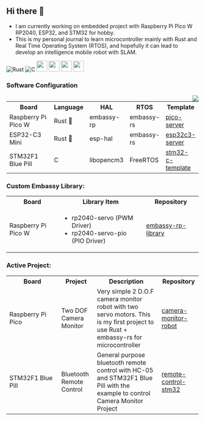 ## Hi there 👋
- I am currently working on embedded project with Raspberry Pi Pico W RP2040, ESP32, and STM32 for hobby. 
- This is my personal journal to learn microcontroller mainly with Rust and Real Time Operating System (RTOS), and hopefully it can lead to develop an intelligence mobile robot with SLAM.


![Rust](https://img.shields.io/badge/rust-%23000000.svg?style=for-the-badge&logo=rust&logoColor=white)
![C](https://img.shields.io/badge/c-%2300599C.svg?style=for-the-badge&logo=c&logoColor=white)
<img src ="https://user-images.githubusercontent.com/32474027/105848287-1c024f00-6022-11eb-8a6f-6bdae761b44d.jpg" height=28)>
<img src ="https://substackcdn.com/image/fetch/f_auto,q_auto:good,fl_progressive:steep/https%3A%2F%2Fbucketeer-e05bbc84-baa3-437e-9518-adb32be77984.s3.amazonaws.com%2Fpublic%2Fimages%2F8b0afbee-2dcd-4ab4-8cb9-659a0fabc755_359x198.png" height=28)>
<img src ="https://m.media-amazon.com/images/S/abs-image-upload-na/d/AmazonStores/A1F83G8C2ARO7P/4087e55f2f303ebc54d6fa96c58fe3cc.w980.h290._CR0%2C47%2C980%2C196_SX980_.jpg" height=28)>
<img src ="https://developer.espressif.com/img/espressif_logo_contour.png" height=28)>

### Software Configuration
<img src="https://github-readme-stats.vercel.app/api/top-langs/?username=tutla53&layout=compact&theme=github_dark&hide=Makefile,CMake,RPC&size_weight=0.5&count_weight=0.5&card_width=10&line_height=10" align="right"/>

<table>
  <tr> 
    <th width=120> Board </th>
    <th >Language </th>  
    <th>HAL </th> 
    <th>RTOS </th> 
    <th>Template </th> 
  </tr>
  
  <tr>
    <td>Raspberry Pi Pico W </td>
    <td>Rust 🦀 </td>
    <td>embassy-rp </td>
    <td>embassy-rs </td>
    <td> <a href= https://github.com/tutla53/pico-server.gitt>pico-server</a> </td>
  </tr>  

  <tr>
    <td>ESP32-C3 Mini</td>
    <td>Rust 🦀 </td>
    <td>esp-hal </td>
    <td>embassy-rs </td>
    <td> <a href= https://github.com/tutla53/esp32c3-server>esp32c3-server</a> </td>
  </tr> 

  <tr>
    <td>STM32F1 Blue Pill</td>
    <td>C</td>
    <td>libopencm3</td>
    <td>FreeRTOS</td>
    <td> <a href= https://github.com/tutla53/stm32f1-c-template.git>stm32-c-template</a> </td>
  </tr> 
</table>

### Custom Embassy Library:
<table>
  <tr> 
    <th width=120> Board </th>
    <th> Library Item </th>  
    <th> Repository </th> 
  </tr>
  
  <tr> 
    <td> Raspberry Pi Pico W </td>
    <td>
      <ul>
        <li>rp2040-servo (PWM Driver)</li>
        <li>rp2040-servo-pio (PIO Driver)</li>
       </ul>  
    </td> 
    <td> <a href= https://github.com/tutla53/embassy-rp-library.git>embassy-rp-library</a> </td>
  </tr>
</table>

### Active Project:
<table>
  <tr> 
    <th width=120> Board </th> 
    <th> Project </th>
    <th> Description </th>
    <th> Repository </th> 
  </tr>
  
  <tr> 
    <td> Raspberry Pi Pico </td>
    <td> Two DOF Camera Monitor </td> 
    <td> Very simple 2 D.O.F camera monitor robot with two servo motors. This is my first project to use Rust + embassy-rs for microcontroller </td>
    <td> <a href="https://github.com/tutla53/camera-monitor-robot">camera-monitor-robot</a> </td>
  </tr>
  
  <tr> 
    <td> STM32F1 Blue Pill </td>
    <td> Bluetooth Remote Control </td> 
    <td> General purpose bluetooth remote control with HC-05 and STM32F1 Blue Pill with the example to control Camera Monitor Project </td>
    <td> <a href="https://github.com/tutla53/remote-control-stm32.git">remote-control-stm32</a> </td>
  </tr>
</table>


